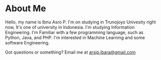 # About Me

Hello, my name is Ibnu Asro P. I'm on studying in Trunojoyo Univesity right now, It's one of university in Indonesia. I'm studying Information Engineering. I'm Familiar with a few programming language, such as Python, Java, and PHP. I'm interested in Machine Learning and some software Engineering.

Got questions or something? Email me at [arsip.ibara@gmail.com](mailto:arsip.ibara@gmail.com) 